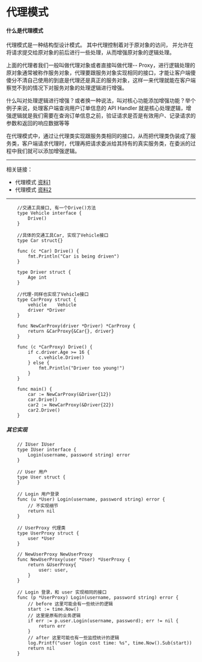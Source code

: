 # 代理模式

#### 什么是代理模式
代理模式是一种结构型设计模式。 其中代理控制着对于原对象的访问， 并允许在将请求提交给原对象的前后进行一些处理，从而增强原对象的逻辑处理。

上面的代理者我们一般叫做代理对象或者直接叫做代理-- Proxy，进行逻辑处理的原对象通常被称作服务对象，代理要跟服务对象实现相同的接口，才能让客户端傻傻分不清自己使用的到底是代理还是真正的服务对象，这样一来代理就能在客户端察觉不到的情况下对服务对象的处理逻辑进行增强。

什么叫对处理逻辑进行增强？或者换一种说法，叫对核心功能添加增强功能？举个例子来说，处理客户端查询用户订单信息的 API Handler 就是核心处理逻辑，增强逻辑就是我们需要在查询订单信息之前，验证请求是否是有效用户、记录请求的参数和返回的响应数据等等  

在代理模式中，通过让代理类实现跟服务类相同的接口，从而把代理类伪装成了服务类，客户端请求代理时，代理再把请求委派给其持有的真实服务类，在委派的过程中我们就可以添加增强逻辑。
***
相关链接：   
- 代理模式 [资料1](https://mp.weixin.qq.com/s?__biz=MzUzNTY5MzU2MA==&mid=2247497211&idx=1&sn=81cd8898a26d2c54d7dee6d8cb478bb0&chksm=fa83246ccdf4ad7abe6e4f30c3a92aaa734d0ab1ac5431b05712a947ad89834729922db76039&scene=178&cur_album_id=2531498848431669249#rd)
- 代理模式 [资料2](https://lailin.xyz/post/proxy.html)

*** 

```gotemplate
    //交通工具接口, 有一个Drive()方法
    type Vehicle interface {
        Drive()
    }
    
    //具体的交通工具Car, 实现了Vehicle接口
    type Car struct{}
    
    func (c *Car) Drive() {
        fmt.Println("Car is being driven")
    }
    
    type Driver struct {
        Age int
    }
    
    //代理-同样也实现了Vehicle接口
    type CarProxy struct {
        vehicle    Vehicle
        driver *Driver
    }
    
    func NewCarProxy(driver *Driver) *CarProxy {
        return &CarProxy{&Car{}, driver}
    }
    
    func (c *CarProxy) Drive() {
        if c.driver.Age >= 16 {
            c.vehicle.Drive()
        } else {
            fmt.Println("Driver too young!")
        }
    }
    
    func main() {
        car := NewCarProxy(&Driver{12})
        car.Drive()
        car2 := NewCarProxy(&Driver{22})
        car2.Drive()
    }

```

##### 其它实现

```gotemplate
    // IUser IUser
    type IUser interface {
        Login(username, password string) error
    }
    
    // User 用户
    type User struct {
    }
    
    // Login 用户登录
    func (u *User) Login(username, password string) error {
        // 不实现细节
        return nil
    }
    
    // UserProxy 代理类
    type UserProxy struct {
        user *User
    }
    
    // NewUserProxy NewUserProxy
    func NewUserProxy(user *User) *UserProxy {
        return &UserProxy{
            user: user,
        }
    }
    
    // Login 登录，和 user 实现相同的接口
    func (p *UserProxy) Login(username, password string) error {
        // before 这里可能会有一些统计的逻辑
        start := time.Now()
        // 这里是原有的业务逻辑
        if err := p.user.Login(username, password); err != nil {
            return err
        }
        // after 这里可能也有一些监控统计的逻辑
        log.Printf("user login cost time: %s", time.Now().Sub(start))
        return nil
    }

```
